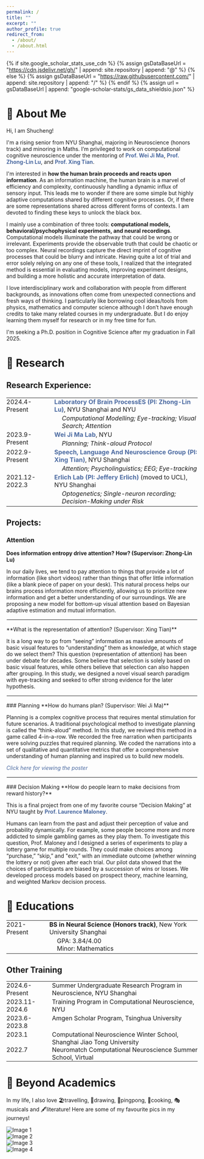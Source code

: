 ```yaml
---
permalink: /
title: ""
excerpt: ""
author_profile: true
redirect_from: 
  - /about/
  - /about.html
---
```


{% if site.google_scholar_stats_use_cdn %}
{% assign gsDataBaseUrl = "https://cdn.jsdelivr.net/gh/" | append: site.repository | append: "@" %}
{% else %}
{% assign gsDataBaseUrl = "https://raw.githubusercontent.com/" | append: site.repository | append: "/" %}
{% endif %}
{% assign url = gsDataBaseUrl | append: "google-scholar-stats/gs_data_shieldsio.json" %}

<span class='anchor' id='about-me'></span>
# 👋 About Me
Hi, I am Shucheng! 

I'm a rising senior from NYU Shanghai, majoring in Neuroscience (honors track) and minoring in Maths. I’m privileged to work on computational cognitive neuroscience under the mentoring of <strong style="color: #4b6aa1;"><a href="https://as.nyu.edu/faculty/weiji-ma.html" style="color: #4b6aa1; text-decoration: none;">Prof. Wei Ji Ma</a></strong>, <strong style="color: #4b6aa1;"><a href="https://shanghai.nyu.edu/academics/faculty/directory/zhong-lin-lu" style="color: #4b6aa1; text-decoration: none;">Prof. Zhong-Lin Lu</a></strong>, and <strong style="color: #4b6aa1;"><a href="https://shanghai.nyu.edu/academics/faculty/directory/xing-tian" style="color: #4b6aa1; text-decoration: none;">Prof. Xing Tian</a></strong>.

I'm interested in **how the human brain proceeds and reacts upon information**. As an information machine, the human brain is a marvel of efficiency and complexity, continuously handling a dynamic influx of sensory input. This leads me to wonder if there are some simple but highly adaptive computations shared by different cognitive processes. Or, if there are some representations shared across different forms of contexts. I am devoted to finding these keys to unlock the black box.

I mainly use a combination of three tools: **computational models, behavioral/psychophysical experiments, and neural recordings**. Computational models illuminate the pathway that could be wrong or irrelevant. Experiments provide the observable truth that could be chaotic or too complex. Neural recordings capture the direct imprint of cognitive processes that could be blurry and intricate. Having quite a lot of trial and error solely relying on any one of these tools, I realized that the integrated method is essential in evaluating models, improving experiment designs, and building a more holistic and accurate interpretation of data.

I love interdisciplinary work and collaboration with people from different backgrounds, as innovations often come from unexpected connections and fresh ways of thinking. I particularly like borrowing cool ideas/tools from physics, mathematics and computer science although I don’t have enough credits to take many related courses in my undergraduate. But I do enjoy learning them myself for research or in my free time for fun.

I'm seeking a Ph.D. position in Cognitive Science after my graduation in Fall 2025.

<span class='anchor' id='-research'></span>
# 📝 Research 
## Research Experience:
<table style="border-collapse: collapse; width: 100%; border: none; margin-top: 20px;">
  <tr style="border: none;">
    <td style="padding: 0 20px 3px 0; vertical-align: top; border: none;">2024.4-Present</td>
    <td style="padding: 0; vertical-align: top; border: none;">
      <strong style="color: #4b6aa1;"><a href="https://lobes.osu.edu/staff.php" style="color: #4b6aa1; text-decoration: none;">Laboratory Of Brain ProcessES (PI: Zhong-Lin Lu)</a></strong>, NYU Shanghai and NYU<br>
      <ul style="margin: 3px 0; padding-left: 20px; list-style: none;">
        <li style="margin: 0;"><em>Computational Modelling; Eye-tracking; Visual Search; Attention</em></li>
      </ul>
    </td>
  </tr>
  <tr style="border: none;">
    <td style="padding: 0 20px 3px 0; vertical-align: top; border: none;">2023.9-Present</td>
    <td style="padding: 0; vertical-align: top; border: none;">
      <strong style="color: #4b6aa1;"><a href="https://www.cns.nyu.edu/malab/" style="color: #4b6aa1; text-decoration: none;">Wei Ji Ma Lab</a></strong>, NYU<br>
      <ul style="margin: 3px 0; padding-left: 20px; list-style: none;">
        <li style="margin: 0;"><em>Planning; Think-aloud Protocol</em></li>
      </ul>
    </td>
  </tr>
  <tr style="border: none;">
    <td style="padding: 0 20px 3px 0; vertical-align: top; border: none;">2022.9-Present</td>
    <td style="padding: 0; vertical-align: top; border: none;">
      <strong style="color: #4b6aa1;"><a href="https://slangscience.github.io/slang/" style="color: #4b6aa1; text-decoration: none;">Speech, Language And Neuroscience Group (PI: Xing Tian)</a></strong>, NYU Shanghai<br>
      <ul style="margin: 3px 0; padding-left: 20px; list-style: none;">
        <li style="margin: 0;"><em>Attention; Psycholinguistics; EEG; Eye-tracking</em></li>
      </ul>
    </td>
  </tr>
  <tr style="border: none;">
    <td style="padding: 0 20px 0 0; vertical-align: top; border: none;">2021.12-2022.3</td>
    <td style="padding: 0; vertical-align: top; border: none;">
      <strong style="color: #4b6aa1;"><a href="https://www.sainsburywellcome.org/web/groups/erlich-lab" style="color: #4b6aa1; text-decoration: none;">Erlich Lab (PI: Jeffery Erlich)</a></strong> (moved to UCL), NYU Shanghai<br>
      <ul style="margin: 3px 0; padding-left: 20px; list-style: none;">
        <li style="margin: 0;"><em>Optogenetics; Single-neuron recording; Decision-Making under Risk</em></li>
      </ul>
    </td>
  </tr>
</table>
  
## Projects:
### Attention
**Does information entropy drive attention? How? (Supervisor: Zhong-Lin Lu)**

In our daily lives, we tend to pay attention to things that provide a lot of information (like short videos) rather than things that offer little information (like a blank piece of paper on your desk). This natural process helps our brains process information more efficiently, allowing us to prioritize new information and get a better understanding of our surroundings. We are proposing a new model for bottom-up visual attention based on Bayesian adaptive estimation and mutual information.

<hr style="border: 0.5px solid #f0f0f0; margin: 15px 0;">
**What is the representation of attention? (Supervisor: Xing Tian)**

It is a long way to go from “seeing” information as massive amounts of basic visual features to “understanding” them as knowledge, at which stage do we select them? This question (representation of attention) has been under debate for decades. Some believe that selection is solely based on basic visual features, while others believe that selection can also happen after grouping. In this study, we designed a novel visual search paradigm with eye-tracking and seeked to offer strong evidence for the later hypothesis.

<hr style="border: 0.5px solid #f0f0f0; margin: 15px 0;">
### Planning
**How do humans plan? (Supervisor: Wei Ji Ma)**

Planning is a complex cognitive process that requires mental stimulation for future scenarios. A traditional psychological method to investigate planning is called the “think-aloud” method. In this study, we revived this method in a game called 4-in-a-row. We recorded the free narration when participants were solving puzzles that required planning. We coded the narrations into a set of qualitative and quantitative metrics that offer a comprehensive understanding of human planning and inspired us to build new models.

<em style="color: #4b6aa1;"><a href="/images/thinkaloud_poster.pdf" style="color: #4b6aa1; text-decoration: none;" target="_blank">Click here for viewing the poster</a></em>

<hr style="border: 0.5px solid #f0f0f0; margin: 15px 0;">
### Decision Making
**How do people learn to make decisions from reward history?**

This is a final project from one of my favorite course “Decision Making” at NYU taught by <strong style="color: #4b6aa1;"><a href="https://as.nyu.edu/faculty/laurence-thomas-maloney.html" style="color: #4b6aa1; text-decoration: none;">Prof. Laurence Maloney</a></strong>.

Humans can learn from the past and adjust their perception of value and probability dynamically. For example, some people become more and more addicted to simple gambling games as they play them. To investigate this question, Prof. Maloney and I designed a series of experiments to play a lottery game for multiple rounds. They could make choices among “purchase,” “skip,” and "exit,” with an immediate outcome (whether winning the lottery or not) given after each trial. Our pilot data showed that the choices of participants are biased by a succession of wins or losses. We developed process models based on prospect theory, machine learning, and weighted Markov decision process.


<span class='anchor' id='-educations'></span>
# 📖 Educations
<table style="border-collapse: collapse; width: 100%; border: none; margin-top: 20px;">
  <tr style="border: none;">
    <td style="padding: 0 20px 3px 0; vertical-align: top; border: none;">2021-Present</td>
    <td style="padding: 0; vertical-align: top; border: none;">
      <strong>BS in Neural Science (Honors track)</strong>, New York University Shanghai
      <ul style="margin: 3px 0; padding-left: 20px; list-style: none;">
        <li style="margin: 0;">GPA: 3.84/4.00</li>
        <li style="margin: 0;">Minor: Mathematics</li>
      </ul>
    </td>
  </tr>
</table>

## Other Training
<table style="border-collapse: collapse; width: 100%; border: none;">
  <tr style="border: none;">
    <td style="padding: 0 10px 3px 0; vertical-align: top; border: none;">2024.6-Present</td>
    <td style="padding: 0; vertical-align: top; border: none;">Summer Undergraduate Research Program in Neuroscience, NYU Shanghai</td>
  </tr>
  <tr style="border: none;">
    <td style="padding: 0 10px 3px 0; vertical-align: top; border: none;">2023.11-2024.6</td>
    <td style="padding: 0; vertical-align: top; border: none;">Training Program in Computational Neuroscience, NYU</td>
  </tr>
  <tr style="border: none;">
    <td style="padding: 0 10px 3px 0; vertical-align: top; border: none;">2023.6-2023.8</td>
    <td style="padding: 0; vertical-align: top; border: none;">Amgen Scholar Program, Tsinghua University</td>
  </tr>
  <tr style="border: none;">
    <td style="padding: 0 10px 3px 0; vertical-align: top; border: none;">2023.1</td>
    <td style="padding: 0; vertical-align: top; border: none;">Computational Neuroscience Winter School, Shanghai Jiao Tong University</td>
  </tr>
  <tr style="border: none;">
    <td style="padding: 0 10px 0 0; vertical-align: top; border: none;">2022.7</td>
    <td style="padding: 0; vertical-align: top; border: none;">Neuromatch Computational Neuroscience Summer School, Virtual</td>
  </tr>
</table>

<span class='anchor' id='-beyond-academics'></span>
# 💬 Beyond Academics
In my life, I also love 🏖️travelling, 🎨drawing, 🏓pingpong, 🍳cooking, 🎭musicals and 🖋️literature!
Here are some of my favourite pics in my journeys!
<div class="gallery">
    <div class="gallery-item">
        <img src="\images\image1.JPG" alt="Image 1">
    </div>
    <div class="gallery-item">
        <img src="\images\image2.JPG" alt="Image 2">
    </div>
    <div class="gallery-item">
        <img src="\images\image3.JPG" alt="Image 3">
    </div>
    <div class="gallery-item">
        <img src="\images\image4.JPG" alt="Image 4">
    </div>
    <!-- Add more images as needed -->
</div>
